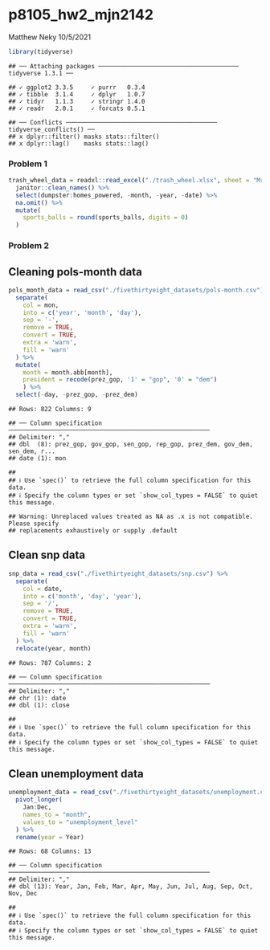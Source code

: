 p8105\_hw2\_mjn2142
================
Matthew Neky
10/5/2021

``` r
library(tidyverse)
```

    ## ── Attaching packages ─────────────────────────────────────── tidyverse 1.3.1 ──

    ## ✓ ggplot2 3.3.5     ✓ purrr   0.3.4
    ## ✓ tibble  3.1.4     ✓ dplyr   1.0.7
    ## ✓ tidyr   1.1.3     ✓ stringr 1.4.0
    ## ✓ readr   2.0.1     ✓ forcats 0.5.1

    ## ── Conflicts ────────────────────────────────────────── tidyverse_conflicts() ──
    ## x dplyr::filter() masks stats::filter()
    ## x dplyr::lag()    masks stats::lag()

### Problem 1

``` r
trash_wheel_data = readxl::read_excel("./trash_wheel.xlsx", sheet = "Mr. Trash Wheel") %>%
  janitor::clean_names() %>%
  select(dumpster:homes_powered, -month, -year, -date) %>%
  na.omit() %>% 
  mutate(
    sports_balls = round(sports_balls, digits = 0)
  )
```

### Problem 2

## Cleaning pols-month data

``` r
pols_month_data = read_csv("./fivethirtyeight_datasets/pols-month.csv") %>% 
  separate(
    col = mon,
    into = c('year', 'month', 'day'),
    sep = '-',
    remove = TRUE,
    convert = TRUE,
    extra = 'warn',
    fill = 'warn'
  ) %>% 
  mutate(
    month = month.abb[month],
    president = recode(prez_gop, '1' = "gop", '0' = "dem")
    ) %>% 
  select(-day, -prez_gop, -prez_dem)
```

    ## Rows: 822 Columns: 9

    ## ── Column specification ────────────────────────────────────────────────────────
    ## Delimiter: ","
    ## dbl  (8): prez_gop, gov_gop, sen_gop, rep_gop, prez_dem, gov_dem, sen_dem, r...
    ## date (1): mon

    ## 
    ## ℹ Use `spec()` to retrieve the full column specification for this data.
    ## ℹ Specify the column types or set `show_col_types = FALSE` to quiet this message.

    ## Warning: Unreplaced values treated as NA as .x is not compatible. Please specify
    ## replacements exhaustively or supply .default

## Clean snp data

``` r
snp_data = read_csv("./fivethirtyeight_datasets/snp.csv") %>% 
  separate(
    col = date,
    into = c('month', 'day', 'year'),
    sep = '/',
    remove = TRUE,
    convert = TRUE,
    extra = 'warn',
    fill = 'warn'
  ) %>% 
  relocate(year, month)
```

    ## Rows: 787 Columns: 2

    ## ── Column specification ────────────────────────────────────────────────────────
    ## Delimiter: ","
    ## chr (1): date
    ## dbl (1): close

    ## 
    ## ℹ Use `spec()` to retrieve the full column specification for this data.
    ## ℹ Specify the column types or set `show_col_types = FALSE` to quiet this message.

## Clean unemployment data

``` r
unemployment_data = read_csv("./fivethirtyeight_datasets/unemployment.csv") %>% 
  pivot_longer(
    Jan:Dec,
    names_to = "month",
    values_to = "unemployment_level"
  ) %>% 
  rename(year = Year)
```

    ## Rows: 68 Columns: 13

    ## ── Column specification ────────────────────────────────────────────────────────
    ## Delimiter: ","
    ## dbl (13): Year, Jan, Feb, Mar, Apr, May, Jun, Jul, Aug, Sep, Oct, Nov, Dec

    ## 
    ## ℹ Use `spec()` to retrieve the full column specification for this data.
    ## ℹ Specify the column types or set `show_col_types = FALSE` to quiet this message.
